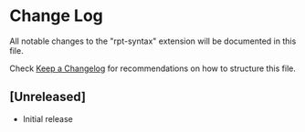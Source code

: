 # Change Log

All notable changes to the "rpt-syntax" extension will be documented in this file.

Check [Keep a Changelog](http://keepachangelog.com/) for recommendations on how to structure this file.

## [Unreleased]

- Initial release